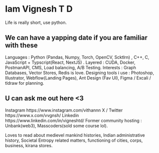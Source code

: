 <h1> Iam Vignesh T D </h1>
Life is really short, use python. 
<h2> We can have a yapping date if you are familiar with  these </h2>
Languages : Python (Pandas, Numpy, Torch, OpenCV, Scktlrn) , C++, C, JavaScript + Typscript(React, NextJS) .
Layered : CUDA, Docker, PostmanAPI, CMS, Load balancing, A/B Testing.
Interests : Graph Databases, Vector Stores, Redis is love.
Designing tools i use : Photoshop, Illustrator, Webflow(Landing Pages), Ant Design (Fav UI), Figma / Excali / tldraw for planning. 
 

<h2> U can  ask me out here <3 </h2>
Instagram https://www.instagram.com/vithannn 
X / Twitter https://www.x.com/vvgnsh/
Linkedin https://www.linkedin.com/in/vigneshtd/
Former community hosting : Unbank(web3), Masscoders(sold some course lol).

Loves to read about medievel mankind histories, Indian administrative history, Societal Entropy related matters, functioning of cities, corps, business, kirana stores.
